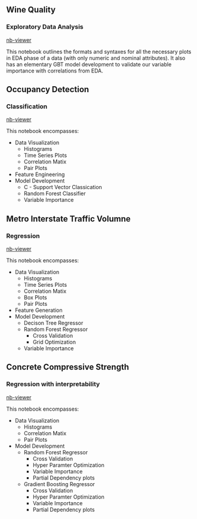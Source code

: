 
## Wine Quality
### Exploratory Data Analysis

[nb-viewer](https://nbviewer.jupyter.org/github/harshit-bajpai/Machine-learning-models/blob/master/wine_quality.ipynb)

This notebook outlines the formats and syntaxes for all the necessary plots in EDA phase of a data (with only numeric and nominal attributes). It also has an elementary GBT model development to validate our variable importance with correlations from EDA.


## Occupancy Detection 
### Classification 

[nb-viewer](https://nbviewer.jupyter.org/github/harshit-bajpai/Machine-learning-models/blob/master/occupancy_detection.ipynb)

This notebook encompasses:
- Data Visualization
  - Histograms
  - Time Series Plots
  - Correlation Matix
  - Pair Plots
- Feature Engineering
- Model Development
  - C - Support Vector Classication
  - Random Forest Classifier
  - Variable Importance


## Metro Interstate Traffic Volumne
### Regression

[nb-viewer](https://nbviewer.jupyter.org/github/harshit-bajpai/Machine-learning-models/blob/master/metro_interstate_traffic_volumne.ipynb)

This notebook encompasses:
- Data Visualization
  - Histograms
  - Time Series Plots
  - Correlation Matix
  - Box Plots
  - Pair Plots
- Feature Generation
- Model Development
  - Decison Tree Regressor
  - Random Forest Regressor
    - Cross Validation
    - Grid Optimization
  - Variable Importance


## Concrete Compressive Strength
### Regression with interpretability

[nb-viewer](https://nbviewer.jupyter.org/github/harshit-bajpai/Machine-learning-models/blob/master/concrete_compressive_strength.ipynb)

This notebook encompasses:
- Data Visualization
  - Histograms
  - Correlation Matix
  - Pair Plots
- Model Development
  - Random Forest Regressor
    - Cross Validation
    - Hyper Paramter Optimization
    - Variable Importance
    - Partial Dependency plots
  - Gradient Boosting Regressor
    - Cross Validation
    - Hyper Paramter Optimization
    - Variable Importance
    - Partial Dependency plots
